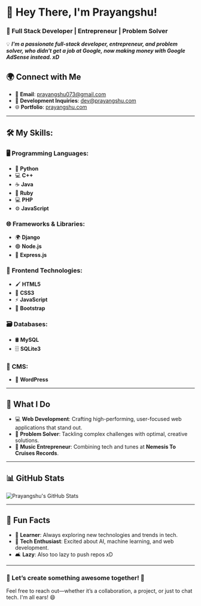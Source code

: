# 👋 Hey There, I'm Prayangshu!  
### 🚀 Full Stack Developer | Entrepreneur | Problem Solver  

💡 ***I'm a passionate full-stack developer, entrepreneur, and problem solver, who didn't get a job at Google, now making money with Google AdSense instead. xD***

## 🌍 Connect with Me  
- 📧 **Email**: [prayangshu073@gmail.com](mailto:prayangshu073@gmail.com)  
- 💼 **Development Inquiries**: [dev@prayangshu.com](mailto:dev@prayangshu.com)  
- 🌐 **Portfolio**: [prayangshu.com](https://prayangshu.com)

---

## 🛠️ My Skills:

### 🖥️ **Programming Languages**:
- 🐍 **Python**
- 💻 **C++**
- ☕ **Java**
- 💎 **Ruby**
- 💻 **PHP**
- ⚙️ **JavaScript**

### 🌐 **Frameworks & Libraries**:
- 🌍 **Django**
- 🟢 **Node.js**
- 🚀 **Express.js**

### 🎨 **Frontend Technologies**:
- 🖌️ **HTML5**
- 🎨 **CSS3**
- ⚡ **JavaScript**
- 💎 **Bootstrap**

### 🗃️ **Databases**:
- 🛢️ **MySQL**
- 🗄️ **SQLite3**

### 🔧 **CMS**:
- 📄 **WordPress**

---

## 🎯 What I Do
- 💻 **Web Development**: Crafting high-performing, user-focused web applications that stand out.  
- 🧠 **Problem Solver**: Tackling complex challenges with optimal, creative solutions.  
- 🎵 **Music Entrepreneur**: Combining tech and tunes at **Nemesis To Cruises Records**.

---

## 📊 GitHub Stats  

![Prayangshu's GitHub Stats](https://github-readme-stats.vercel.app/api?username=prayangshu&show_icons=true&theme=radical)

---

## 🎉 Fun Facts  
- 🌱 **Learner**: Always exploring new technologies and trends in tech.
- 🤖 **Tech Enthusiast**: Excited about AI, machine learning, and web development.
- 🛋️ **Lazy**: Also too lazy to push repos xD

---

### 🚀 Let’s create something awesome together! 🚀  
Feel free to reach out—whether it’s a collaboration, a project, or just to chat tech. I'm all ears! 😄
